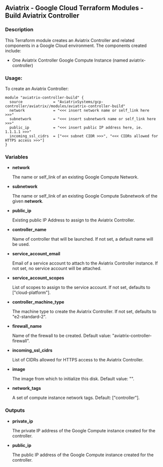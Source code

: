 ## Aviatrix - Google Cloud Terraform Modules - Build Aviatrix Controller

### Description
This Terraform module creates an Aviatrix Controller and related components in a Google Cloud environment. The
components created include:

* One Aviatrix Controller Google Compute Instance (named aviatrix-controller)

### Usage:

To create an Aviatrix Controller:

```hcl
module "aviatrix-controller-build" {
  source              = "AviatrixSystems/gcp-controller/aviatrix//modules/aviatrix-controller-build"
  network             = "<<< insert network name or self_link here >>>"
  subnetwork          = "<<< insert subnetwork name or self_link here >>>"
  public_ip           = "<<< insert public IP address here, ie. 1.1.1.1 >>>"
  incoming_ssl_cidrs  = ["<<< subnet CIDR >>>", "<<< CIDRs allowed for HTTPS access >>>"]
}
```

### Variables

- **network**

  The name or self_link of an existing Google Compute Network.

- **subnetwork**

  The name or self_link of an existing Google Compute Subnetwork of the given **network**.

- **public_ip**

  Existing public IP Address to assign to the Aviatrix Controller.

- **controller_name**

  Name of controller that will be launched. If not set, a default name will be used.

- **service_account_email**

  Email of a service account to attach to the Aviatrix Controller instance. If not set, no service account will be attached.

- **service_account_scopes**

  List of scopes to assign to the service account. If not set, defaults to ["cloud-platform"].

- **controller_machine_type**

  The machine type to create the Aviatrix Controller. If not set, defaults to "e2-standard-2".

- **firewall_name**

  Name of the firewall to be created. Default value: "aviatrix-controller-firewall".

- **incoming_ssl_cidrs**

  List of CIDRs allowed for HTTPS access to the Aviatrix Controller.

- **image**

  The image from which to initialize this disk. Default value: "".

- **network_tags**

  A set of compute instance network tags. Default: ["controller"].

### Outputs

- **private_ip**

  The private IP address of the Google Compute instance created for the controller.

- **public_ip**

  The public IP address of the Google Compute instance created for the controller.
